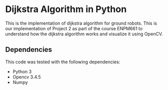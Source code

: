 # Dijkstra Algorithm in Python 
This is the implementation of dijkstra algorithm for ground robots. This is our implementation of Project 2 as part of the course ENPM661 to understand how the dijkstra algorithm works and visualize it using OpenCV.


## Dependencies
This code was tested with the following dependencies:
- Python 3
- Opencv 3.4.5
- Numpy
